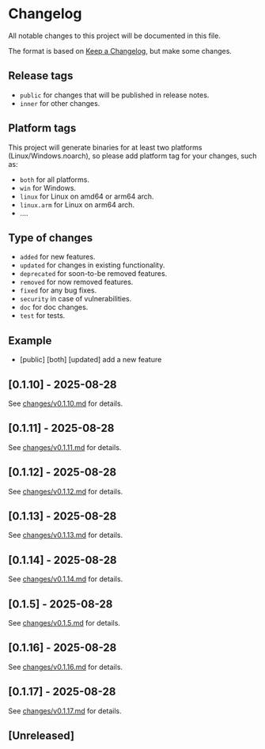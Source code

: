# Changelog

All notable changes to this project will be documented in this file.

The format is based on [Keep a Changelog](https://keepachangelog.com/en/1.0.0/), but make some changes.

## Release tags

- `public` for changes that will be published in release notes.
- `inner` for other changes.

## Platform tags

This project will generate binaries for at least two platforms (Linux/Windows.noarch), so please add platform tag for
your changes, such as:

- `both` for all platforms.
- `win` for Windows.
- `linux` for Linux on amd64 or arm64 arch.
- `linux.arm` for Linux on arm64 arch.
- ....

## Type of changes

- `added` for new features.
- `updated` for changes in existing functionality.
- `deprecated` for soon-to-be removed features.
- `removed` for now removed features.
- `fixed` for any bug fixes.
- `security` in case of vulnerabilities.
- `doc` for doc changes.
- `test` for tests.

## Example

- [public] [both] [updated] add a new feature


## [0.1.10] - 2025-08-28

See [changes/v0.1.10.md](changes/v0.1.10.md) for details.


## [0.1.11] - 2025-08-28

See [changes/v0.1.11.md](changes/v0.1.11.md) for details.


## [0.1.12] - 2025-08-28

See [changes/v0.1.12.md](changes/v0.1.12.md) for details.


## [0.1.13] - 2025-08-28

See [changes/v0.1.13.md](changes/v0.1.13.md) for details.


## [0.1.14] - 2025-08-28

See [changes/v0.1.14.md](changes/v0.1.14.md) for details.


## [0.1.5] - 2025-08-28

See [changes/v0.1.5.md](changes/v0.1.5.md) for details.


## [0.1.16] - 2025-08-28

See [changes/v0.1.16.md](changes/v0.1.16.md) for details.


## [0.1.17] - 2025-08-28

See [changes/v0.1.17.md](changes/v0.1.17.md) for details.

## [Unreleased]

